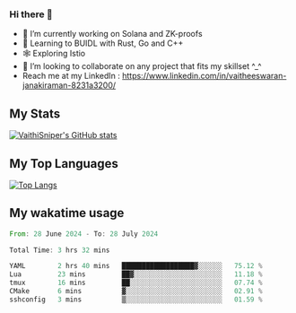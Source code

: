 ### Hi there 👋

- 🔭 I’m currently working on Solana and ZK-proofs
- 📖 Learning to BUIDL with Rust, Go and C++
- 🕸️ Exploring Istio
- 👯 I’m looking to collaborate on any project that fits my skillset ^_^
- Reach me at my LinkedIn : https://www.linkedin.com/in/vaitheeswaran-janakiraman-8231a3200/

## My Stats
[![VaithiSniper's GitHub stats](https://github-readme-stats.vercel.app/api?username=VaithiSniper&hide=stars&theme=radical)](https://github.com/anuraghazra/github-readme-stats)

## My Top Languages

[![Top Langs](https://github-readme-stats.vercel.app/api/top-langs/?username=VaithiSniper&layout=compact)](https://github.com/anuraghazra/github-readme-stats)

## My wakatime usage

<!--START_SECTION:waka-->

```rust
From: 28 June 2024 - To: 28 July 2024

Total Time: 3 hrs 32 mins

YAML        2 hrs 40 mins   ██████████████████▓░░░░░░   75.12 %
Lua         23 mins         ██▓░░░░░░░░░░░░░░░░░░░░░░   11.18 %
tmux        16 mins         ██░░░░░░░░░░░░░░░░░░░░░░░   07.74 %
CMake       6 mins          ▓░░░░░░░░░░░░░░░░░░░░░░░░   02.91 %
sshconfig   3 mins          ▒░░░░░░░░░░░░░░░░░░░░░░░░   01.59 %
```

<!--END_SECTION:waka-->
